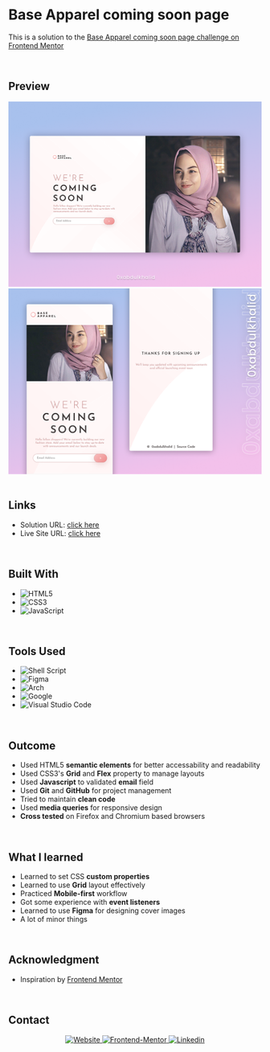 # **Base Apparel coming soon page**

This is a solution to the [Base Apparel coming soon page challenge on Frontend Mentor](https://www.frontendmentor.io/challenges/base-apparel-coming-soon-page-5d46b47f8db8a7063f9331a0)

<br>


## **Preview**

<div align='center'>
<img src="./assets/design/desktop-design.png">
<img src="./assets/design/mobile-design.png">
</div>

<br>

## **Links**

- Solution URL: [click here](https://www.frontendmentor.io/solutions/base-apparel-coming-soon-page-but-slightly-tweaked-up-lUpGFgPDfy)
- Live Site URL: [click here](https://0xabdulkhalid.github.io/base-apparel-coming-soon/)

<br>

## **Built With**

- ![HTML5](https://img.shields.io/badge/html5-%23E34F26.svg?style=for-the-badge&logo=html5&logoColor=white)   
- ![CSS3](https://img.shields.io/badge/css3-%231572B6.svg?style=for-the-badge&logo=css3&logoColor=white)   
- ![JavaScript](https://img.shields.io/badge/javascript-%23323330.svg?style=for-the-badge&logo=javascript&logoColor=%23F7DF1E)


<br>

## **Tools Used**

- ![Shell Script](https://img.shields.io/badge/Bash-%23121011.svg?style=for-the-badge&logo=gnu-bash&logoColor=white)   
- ![Figma](https://img.shields.io/badge/Figma-F24E1E?style=for-the-badge&logo=figma&logoColor=white)
- ![Arch](https://img.shields.io/badge/Arch%20Linux-1793D1?logo=arch-linux&logoColor=fff&style=for-the-badge)
- ![Google](https://img.shields.io/badge/google-4285F4?style=for-the-badge&logo=google&logoColor=white) 
- ![Visual Studio Code](https://img.shields.io/badge/Visual%20Studio%20Code-0078d7.svg?style=for-the-badge&logo=visual-studio-code&logoColor=white)   

<br>

## **Outcome**

* Used HTML5 **semantic elements** for better accessability and readability
* Used CSS3's **Grid** and **Flex** property to manage layouts
* Used **Javascript** to validated **email** field
* Used **Git** and **GitHub** for project management
* Tried to maintain **clean code**
* Used **media queries** for responsive design
* **Cross tested** on Firefox and Chromium based browsers

<br>

## **What I learned**

* Learned to set CSS **custom properties**
* Learned to use **Grid** layout effectively
* Practiced **Mobile-first** workflow
* Got some experience with **event listeners**
* Learned to use **Figma** for designing cover images
* A lot of minor things

<br>

<!-- ACKNOWLEDGMENTS -->
## **Acknowledgment**

* Inspiration by [Frontend Mentor](https://www.frontendmentor.io)

<br>

## **Contact**

<div align=center>

<a href="https://www.0xabdulkhalid.ml">
	<img src="https://img.shields.io/badge/website-f56faf?style=for-the-badge&logo=About.me&logoColor=white" alt="Website">
  </a>
<a href="https://www.0xabdulkhalid.ml">
	<img src="https://img.shields.io/badge/Frontend Mentor-f8f9f8?style=for-the-badge&logo=Frontend-Mentor&logoColor=black" alt="Frontend-Mentor">
  </a>
<a href="https://linkedin.com/in/0xabdulkhalid" target="_blank">
	<img src="https://img.shields.io/badge/linkedin-%2300acee.svg?color=405DE6&style=for-the-badge&logo=linkedin&logoColor=white" alt=Linkedin>
  </a>

</div>
<br>
